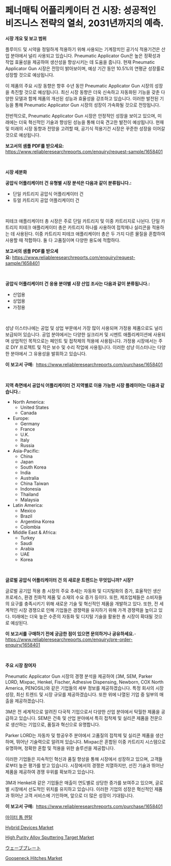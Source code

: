 <p><h1>페너매틱 어플리케이터 건 시장: 성공적인 비즈니스 전략의 열쇠, 2031년까지의 예측.</h1></p><p><strong>시장 개요 및 보고 범위</strong></p>
<p><p>플루이드 및 시약을 정밀하게 적용하기 위해 사용되는 기계장치인 공기식 적용기건은 산업 분야에서 널리 사용되고 있습니다. Pneumatic Applicator Gun은 높은 정확성과 작업 효율성을 제공하여 생산성을 향상시키는 데 도움을 줍니다. 현재 Pneumatic Applicator Gun 시장은 전망이 밝아보이며, 예상 기간 동안 10.5%의 연평균 성장률로 성장할 것으로 예상됩니다. </p><p>이 제품의 주요 시장 동향은 향후 수년 동안 Pneumatic Applicator Gun 시장의 성장을 촉진할 것으로 예상됩니다. 최신 시장 동향은 더욱 신속하고 자동화된 기능을 갖춘 다양한 모델과 함께 제품의 개선된 성능과 효율성을 강조하고 있습니다. 이러한 발전된 기능을 통해 Pneumatic Applicator Gun 시장의 성장이 가속화될 것으로 전망됩니다.</p><p>전반적으로, Pneumatic Applicator Gun 시장은 안정적인 성장을 보이고 있으며, 미래에는 더욱 혁신적인 기술과 향상된 성능을 통해 더욱 견고한 발전이 예상됩니다. 현재 및 미래의 시장 동향과 전망을 고려할 때, 공기식 적용기건 시장은 꾸준한 성장을 이어갈 것으로 예상됩니다.</p></p>
<p><strong>보고서의 샘플 PDF를 받으세요:</strong> <a href="https://www.reliableresearchreports.com/enquiry/request-sample/1658401">https://www.reliableresearchreports.com/enquiry/request-sample/1658401</a></p>
<p>&nbsp;</p>
<p><strong>시장 세분화</strong></p>
<p><strong>공압식 어플리케이터 건 유형별 시장 분석은 다음과 같이 분류됩니다.:</strong></p>
<p><ul><li>단일 카트리지 공압식 어플리케이터 건</li><li>듀얼 카트리지 공압 어플리케이터 건</li></ul></p>
<p>&nbsp;</p>
<p><p>피테크 애플리케이터 총 시장은 주로 단일 카트리지 및 이중 카트리지로 나뉜다. 단일 카트리지 피테크 애플리케이터 총은 카트리지 하나를 사용하여 접착제나 실리콘을 적용하는 데 사용된다. 이중 카트리지 피테크 애플리케이터 총은 두 가지 다른 물질을 혼합하여 사용할 때 적합하다. 둘 다 고품질이며 다양한 용도에 적합하다.</p></p>
<p><strong>보고서의 샘플 PDF를 받으세요:</strong>&nbsp;<a href="https://www.reliableresearchreports.com/enquiry/request-sample/1658401">https://www.reliableresearchreports.com/enquiry/request-sample/1658401</a></p>
<p>&nbsp;</p>
<p><strong> 공압식 어플리케이터 건 응용 분야별 시장 산업 조사는 다음과 같이 분류됩니다.:</strong></p>
<p><ul><li>산업용</li><li>상업용</li><li>가정용</li></ul></p>
<p>&nbsp;</p>
<p><p>성냥 이스터나에는 공업 및 상업 부문에서 가장 많이 사용되며 가정용 제품으로도 널리 보급되어 있습니다. 공업 분야에서는 다양한 실크리커 및 시멘트 애플리케이션에 사용되며 상업적인 목적으로는 페인트 및 접착제의 적용에 사용됩니다. 가정용 시장에서는 주로 DIY 프로젝트 및 작은 보수 및 수리 작업에 사용됩니다. 이러한 성냥 이스터나는 다양한 분야에서 그 유용성을 발휘하고 있습니다.</p></p>
<p><strong>이 보고서 구매:</strong>&nbsp; <a href="https://www.reliableresearchreports.com/purchase/1658401">https://www.reliableresearchreports.com/purchase/1658401</a></p>
<p>&nbsp;</p>
<p><strong>지역 측면에서 공압식 어플리케이터 건 지역별로 이용 가능한 시장 플레이어는 다음과 같습니다.:</strong></p>
<p><ul>
    <li>
        North America:
        <ul>
            <li>United States</li>
            <li>Canada</li>
        </ul>
    </li>
    <li>
        Europe:
        <ul>
            <li>Germany</li>
            <li>France</li>
            <li>U.K.</li>
            <li>Italy</li>
            <li>Russia</li>
        </ul>
    </li>
    <li>
        Asia-Pacific:
        <ul>
            <li>China</li>
            <li>Japan</li>
            <li>South Korea</li>
            <li>India</li>
            <li>Australia</li>
            <li>China Taiwan</li>
            <li>Indonesia</li>
            <li>Thailand</li>
            <li>Malaysia</li>
        </ul>
    </li>
    <li>
        Latin America:
        <ul>
            <li>Mexico</li>
            <li>Brazil</li>
            <li>Argentina Korea</li>
            <li>Colombia</li>
        </ul>
    </li>
    <li>
        Middle East & Africa:
        <ul>
            <li>Turkey</li>
            <li>Saudi</li>
            <li>Arabia</li>
            <li>UAE</li>
            <li>Korea</li>
        </ul>
    </li>
    </ul></p>
<p>&nbsp;</p>
<p><strong>글로벌 공압식 어플리케이터 건 의 새로운 트렌드는 무엇입니까? 시장?</strong></p>
<p><p>글로벌 공기압 적용 총 시장의 주요 추세는 자동화 및 디지털화의 증가, 효율적인 생산 프로세스, 환경 친화적 제품 및 소재의 수요 증가 등이다. 또한, 제조업체들은 소비자들의 요구를 충족시키기 위해 새로운 기술 및 혁신적인 제품을 개발하고 있다. 또한, 전 세계적인 시장 경쟁으로 인해 기업들은 경쟁력을 유지하기 위해 가격 경쟁력을 높이고 있다. 미래에는 더욱 높은 수준의 자동화 및 디지털 기술을 활용한 총 시장이 확대될 것으로 예상된다.</p></p>
<p><strong>이 보고서를 구매하기 전에 궁금한 점이 있으면 문의하거나 공유하세요.</strong>- <a href="https://www.reliableresearchreports.com/enquiry/pre-order-enquiry/1658401">https://www.reliableresearchreports.com/enquiry/pre-order-enquiry/1658401</a></p>
<p>&nbsp;</p>
<p><strong>주요 시장 참여자</strong></p>
<p><p>Pneumatic Applicator Gun 시장의 경쟁 분석을 제공하여 (3M, SEM, Parker LORD, Mixpac, Henkel, Fischer, Adhesive Dispensing, Newborn, COX North America, PENOSIL)와 같은 기업들의 세부 정보를 제공하겠습니다. 특정 회사의 시장 성장, 최신 트렌드 및 시장 규모를 제공하겠습니다. 또한 위에 나열된 기업 중 일부의 매출을 제공하겠습니다.</p><p>3M은 전 세계적으로 알려진 다국적 기업으로서 다양한 산업 분야에서 탁월한 제품을 공급하고 있습니다. SEM은 건축 및 산업 분야에서 특히 접착제 및 실리콘 제품을 전문으로 생산하는 기업으로, 품질과 혁신으로 유명합니다.</p><p>Parker LORD는 자동차 및 항공우주 분야에서 고품질의 접착제 및 실리콘 제품을 생산하며, 뛰어난 기술력으로 알려져 있습니다. Mixpac은 혼합된 이중 카트리지 시스템으로 유명하며, 정확한 혼합 및 적용을 위한 솔루션을 제공합니다.</p><p>이러한 기업들은 지속적인 혁신과 품질 향상을 통해 시장에서 성장하고 있으며, 고객들로부터 높은 평가를 받고 있습니다. 시장에서의 경쟁은 치열하지만, 선진 기술과 뛰어난 제품을 제공하여 경쟁 우위를 확보하고 있습니다.</p><p>3M과 Henkel과 같은 기업들은 매출이 연도별로 상당한 증가를 보여주고 있으며, 글로벌 시장에서 선도적인 위치를 유지하고 있습니다. 이러한 기업의 성장은 혁신적인 제품과 뛰어난 고객 서비스에 기인하며, 앞으로 더 많은 성장이 기대됩니다.</p></p>
<p><strong>이 보고서 구매:</strong>&nbsp;&nbsp;<a href="https://www.reliableresearchreports.com/purchase/1658401">https://www.reliableresearchreports.com/purchase/1658401</a></p>
<p><p><a href="https://github.com/vsnao330707/Market-Research-Report-List-1/blob/main/386830712260.md">마이터 톱 렌탈</a></p><p><a href="https://view.publitas.com/reportprime-1/decoding-the-hybrid-devices-market-a-deep-dive-into-the-latest-market-trends-market-segmentation-and-competitive-analysis/">Hybrid Devices Market</a></p><p><a href="https://github.com/vimar16th/Market-Research-Report-List-3/blob/main/high-purity-alloy-sputtering-target-market.md">High Purity Alloy Sputtering Target Market</a></p><p><a href="https://github.com/zjkmgcs938405/Market-Research-Report-List-1/blob/main/339888213411.md">ウェーブプレート</a></p><p><a href="https://issuu.com/reportprime-2/docs/gooseneck-hitches-market-size-2030.pptx">Gooseneck Hitches Market</a></p></p>
